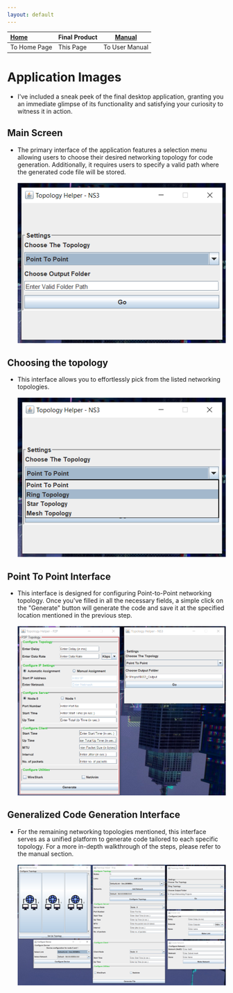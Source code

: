 ```yaml
---
layout: default
---
```


| [Home](./index.html) | Final Product | [Manual](./manual.html) |
|:---------------------|:--------------|-------------------------|
| To Home Page         | This Page     | To User Manual          |

# Application Images
- I've included a sneak peek of the final desktop application, granting you an immediate glimpse of its functionality and satisfying your curiosity to witness it in action.

## Main Screen
- The primary interface of the application features a selection menu allowing users to choose their desired networking topology for code generation. Additionally, it requires users to specify a valid path where the generated code file will be stored.
<br><br>
  <img src="./assets/images/App/img1_mainScreen.png" alt="Main Screen Of Application">

## Choosing the topology
- This interface allows you to effortlessly pick from the listed networking topologies.
  <br><br>
  <img alt="Choosing The Topology" src="./assets/images/App/img2.png">

## Point To Point Interface
- This interface is designed for configuring Point-to-Point networking topology. Once you've filled in all the necessary fields, a simple click on the "Generate" button will generate the code and save it at the specified location mentioned in the previous step.
  <br><br>
  <img alt="Choosing The Topology" src="./assets/images/App/img3.png">

## Generalized Code Generation Interface
- For the remaining networking topologies mentioned, this interface serves as a unified platform to generate code tailored to each specific topology. For a more in-depth walkthrough of the steps, please refer to the manual section.
  <br><br>
  <img alt="General Code Generation Interface" src="./assets/images/App/img5.png">
